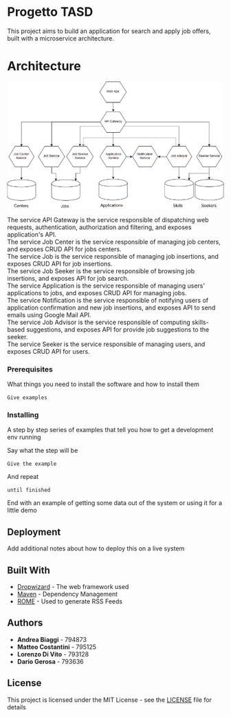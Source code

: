 # Progetto TASD

This project aims to build an application for search and apply job offers, built with a microservice architecture.

# Architecture
![alt](docs/Microservice%20progetto.png)

The service API Gateway is the service responsible of dispatching web requests, authentication, authorization and filtering, and exposes application's API.  
The service Job Center is the service responsible of managing job centers, and exposes CRUD API for jobs centers.  
The service Job is the service responsible of managing job insertions, and exposes CRUD API for job insertions.  
The service Job Seeker is the service responsible of browsing job insertions, and exposes API for job search.  
The service Application is the service responsible of managing users' applications to jobs, and exposes CRUD API for managing jobs.  
The service Notification is the service responsible of notifying users of application confirmation and new job insertions, and exposes API to send emails using Google Mail API.  
The service Job Advisor is the service responsible of computing skills-based suggestions, and exposes API for provide job suggestions to the seeker.  
The service Seeker is the service responsible of managing users, and exposes CRUD API for users.  

### Prerequisites

What things you need to install the software and how to install them

```
Give examples
```

### Installing

A step by step series of examples that tell you how to get a development env running

Say what the step will be

```
Give the example
```

And repeat

```
until finished
```

End with an example of getting some data out of the system or using it for a little demo

## Deployment

Add additional notes about how to deploy this on a live system

## Built With

* [Dropwizard](http://www.dropwizard.io/1.0.2/docs/) - The web framework used
* [Maven](https://maven.apache.org/) - Dependency Management
* [ROME](https://rometools.github.io/rome/) - Used to generate RSS Feeds

## Authors

* **Andrea Biaggi** - 794873
* **Matteo Costantini** - 795125
* **Lorenzo Di Vito** - 793128
* **Dario Gerosa** - 793636

## License

This project is licensed under the MIT License - see the [LICENSE](LICENSE) file for details

